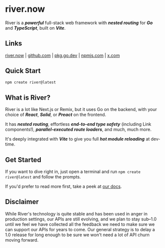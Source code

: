 # river.now

River is a **_powerful_** full-stack web framework with **_nested routing_** for
**_Go_** and **_TypeScript_**, built on **_Vite_**.

## Links

[river.now](https://river.now) |
[github.com](https://github.com/river-now/river) |
[pkg.go.dev](https://pkg.go.dev/github.com/river-now/river) |
[npmjs.com](https://www.npmjs.com/package/river.now) |
[x.com](https://x.com/riverframework)

## Quick Start

```sh
npm create river@latest
```

## What is River?

River is a lot like Next.js or Remix, but it uses Go on the backend, with your
choice of **_React_**, **_Solid_**, or **_Preact_** on the frontend.

It has **_nested routing_**, effortless **_end-to-end type safety_** (including
Link components!), **_parallel-executed route loaders_**, and much, much more.

It's deeply integrated with **_Vite_** to give you full **_hot module
reloading_** at dev-time.

## Get Started

If you want to dive right in, just open a terminal and run
`npm create river@latest` and follow the prompts.

If you'd prefer to read more first, take a peek at
[our docs](https://river.now/docs).

## Disclaimer

While River's technology is quite stable and has been used in anger in
production settings, our APIs are still evolving, and we plan to stay sub–1.0
until we feel we have collected all the feedback we need to make sure we can
support our APIs for years to come. Our general strategy is to delay a 1.0
release for long enough to be sure we won't need a lot of API churn moving
forward.
